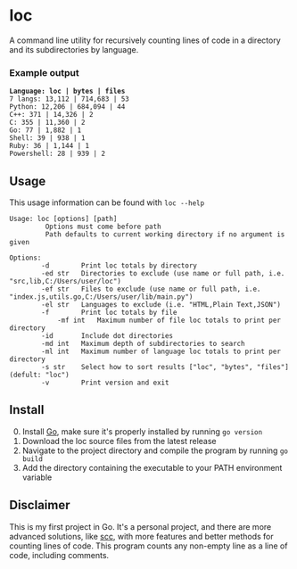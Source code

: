 # loc

A command line utility for recursively counting lines of code in a directory and its subdirectories by language.

### Example output

<pre>
<code><b>Language: loc | bytes | files</b>
7 langs: 13,112 | 714,683 | 53
Python: 12,206 | 684,094 | 44
C++: 371 | 14,326 | 2
C: 355 | 11,360 | 2
Go: 77 | 1,882 | 1
Shell: 39 | 938 | 1
Ruby: 36 | 1,144 | 1
Powershell: 28 | 939 | 2
</code></pre>

## Usage

This usage information can be found with ```loc --help```

```
Usage: loc [options] [path]
         Options must come before path
         Path defaults to current working directory if no argument is given

Options:
        -d        Print loc totals by directory
        -ed str   Directories to exclude (use name or full path, i.e. "src,lib,C:/Users/user/loc")
        -ef str   Files to exclude (use name or full path, i.e. "index.js,utils.go,C:/Users/user/lib/main.py")
        -el str   Languages to exclude (i.e. "HTML,Plain Text,JSON")
        -f        Print loc totals by file
            -mf int   Maximum number of file loc totals to print per directory
        -id       Include dot directories
        -md int   Maximum depth of subdirectories to search
        -ml int   Maximum number of language loc totals to print per directory
        -s str    Select how to sort results ["loc", "bytes", "files"] (defult: "loc")
        -v        Print version and exit
```

## Install

0. Install [Go](https://go.dev/dl/), make sure it's properly installed by running ```go version```
1. Download the loc source files from the latest release
2. Navigate to the project directory and compile the program by running ```go build```
3. Add the directory containing the executable to your PATH environment variable

## Disclaimer

This is my first project in Go. It's a personal project, and there are more advanced solutions, like [scc](https://github.com/boyter/scc), with more features and better methods for counting lines of code. This program counts any non-empty line as a line of code, including comments.
